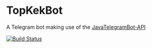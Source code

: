# TopKekBot 
A Telegram bot making use of the <a href="https://github.com/zackpollard/JavaTelegramBot-API">JavaTelegramBot-API</a>


[![Build Status](https://travis-ci.org/bo0tzz/TopKekBot.svg?branch=master)](https://travis-ci.org/bo0tzz/TopKekBot)